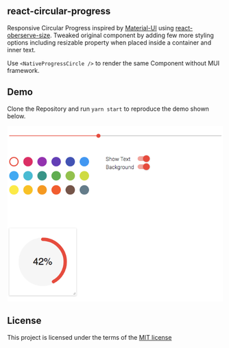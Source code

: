 ## react-circular-progress

Responsive Circular Progress inspired by [Material-UI](http://www.material-ui.com/) using [react-oberserve-size](https://github.com/oberonamsterdam/react-observe-size). Tweaked original component by adding few more styling options including resizable property when placed inside a container and inner text.

Use ```<NativeProgressCircle />``` to render the same Component without MUI framework.

## Demo

Clone the Repository and run ```yarn start``` to reproduce the demo shown below.

![screenshot](https://github.com/Fuasmattn/react-circular-progress/blob/master/src/screenshot.png )

## License

This project is licensed under the terms of the [MIT license](https://github.com/Fuasmattn/react-circular-progress/blob/master/LICENSE)

